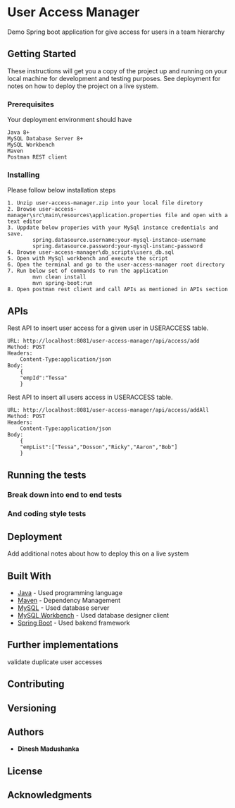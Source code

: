 # User Access Manager

Demo Spring boot application for give access for users in a team hierarchy

## Getting Started

These instructions will get you a copy of the project up and running on your local machine for development and testing purposes. See deployment for notes on how to deploy the project on a live system.

### Prerequisites

Your deployment environment should have 
```
Java 8+
MySQL Database Server 8+
MySQL Workbench
Maven
Postman REST client

```

### Installing

Please follow below installation steps


```
1. Unzip user-access-manager.zip into your local file diretory
2. Browse user-access-manager\src\main\resources\application.properties file and open with a text editor
3. Uppdate below properies with your MySql instance credentials and save.
		spring.datasource.username:your-mysql-instance-username
		spring.datasource.password:your-mysql-instanc-password
4. Browse user-access-manager\db_scripts\users_db.sql  
5. Open with MySql workbench and execute the script
6. Open the terminal and go to the user-access-manager root directory
7. Run below set of commands to run the application
		mvn clean install 
		mvn spring-boot:run
8. Open postman rest client and call APIs as mentioned in APIs section 
```


## APIs

Rest API to insert user access for a given user in USERACCESS table.

```
URL: http://localhost:8081/user-access-manager/api/access/add
Method: POST
Headers:
	Content-Type:application/json
Body:
	{
	"empId":"Tessa"
	}
```

Rest API to insert all users access in USERACCESS table.

```
URL: http://localhost:8081/user-access-manager/api/access/addAll
Method: POST
Headers:
	Content-Type:application/json
Body:
	{
	"empList":["Tessa","Dosson","Ricky","Aaron","Bob"]
	}
```

## Running the tests


### Break down into end to end tests


### And coding style tests


## Deployment

Add additional notes about how to deploy this on a live system

## Built With

* [Java](https://www.oracle.com/sg/java/technologies/javase-downloads.html) - Used programming language
* [Maven](https://maven.apache.org/) - Dependency Management
* [MySQL](https://www.mysql.com/) - Used database server
* [MySQL Workbench](https://www.mysql.com/products/workbench/) - Used database designer client
* [Spring Boot](http://start.spring.io/) - Used bakend framework


## Further implementations

validate duplicate user accesses

## Contributing



## Versioning


## Authors

* **Dinesh Madushanka**



## License



## Acknowledgments

